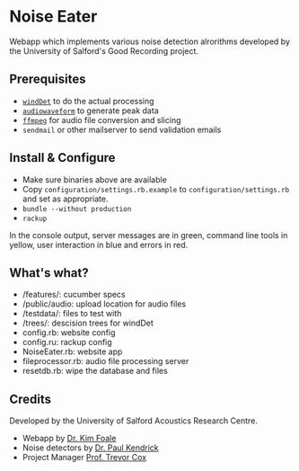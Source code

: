 # Noise Eater

Webapp which implements various noise detection alrorithms developed by the University of Salford's Good Recording project.

## Prerequisites

 * [`windDet`](https://github.com/kenders2000/WindNoiseDetection) to do the actual processing
 * [`audiowaveform`](https://github.com/bbcrd/audiowaveform) to generate peak data
 * [`ffmpeg`](https://www.ffmpeg.org/) for audio file conversion and slicing
 * `sendmail` or other mailserver to send validation emails

## Install & Configure

 * Make sure binaries above are available
 * Copy `configuration/settings.rb.example` to `configuration/settings.rb` and set as appropriate.
 * `bundle --without production`
 * `rackup`

In the console output, server messages are in green, command line tools in yellow, user interaction in blue and errors in red.

## What's what?

 * /features/: cucumber specs
 * /public/audio: upload location for audio files
 * /testdata/: files to test with
 * /trees/: descision trees for windDet
 * config.rb: website config
 * config.ru: rackup config
 * NoiseEater.rb: website app
 * fileprocessor.rb: audio file processing server
 * resetdb.rb: wipe the database and files

## Credits

Developed by the University of Salford Acoustics Research Centre.

 * Webapp by [Dr. Kim Foale](http://alliscalm.net)
 * Noise detectors by [Dr. Paul Kendrick](http://www.kenders.net/)
 * Project Manager  [Prof. Trevor Cox](https://acousticengineering.wordpress.com/trevor-cox/)